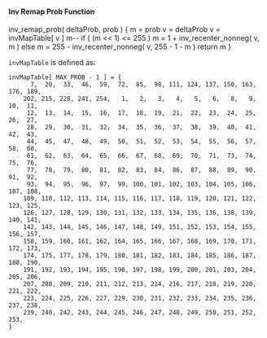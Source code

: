 #### Inv Remap Prob Function

<div class="syntax">
inv_remap_prob( deltaProb, prob ) {
    m = prob
    v = deltaProb
    v = invMapTable[ v ]
    m--
    if ( (m << 1) <= 255 )
        m = 1 + inv_recenter_nonneg( v, m )
    else
        m = 255 - inv_recenter_nonneg( v, 255 - 1 - m )
    return m
}

</div>

`invMapTable` is defined as:

~~~~~
invMapTable[ MAX_PROB - 1 ] = {
      7,  20,  33,  46,  59,  72,  85,  98, 111, 124, 137, 150, 163, 176, 189,
    202, 215, 228, 241, 254,   1,   2,   3,   4,   5,   6,   8,   9,  10,  11,
     12,  13,  14,  15,  16,  17,  18,  19,  21,  22,  23,  24,  25,  26,  27,
     28,  29,  30,  31,  32,  34,  35,  36,  37,  38,  39,  40,  41,  42,  43,
     44,  45,  47,  48,  49,  50,  51,  52,  53,  54,  55,  56,  57,  58,  60,
     61,  62,  63,  64,  65,  66,  67,  68,  69,  70,  71,  73,  74,  75,  76,
     77,  78,  79,  80,  81,  82,  83,  84,  86,  87,  88,  89,  90,  91,  92,
     93,  94,  95,  96,  97,  99, 100, 101, 102, 103, 104, 105, 106, 107, 108,
    109, 110, 112, 113, 114, 115, 116, 117, 118, 119, 120, 121, 122, 123, 125,
    126, 127, 128, 129, 130, 131, 132, 133, 134, 135, 136, 138, 139, 140, 141,
    142, 143, 144, 145, 146, 147, 148, 149, 151, 152, 153, 154, 155, 156, 157,
    158, 159, 160, 161, 162, 164, 165, 166, 167, 168, 169, 170, 171, 172, 173,
    174, 175, 177, 178, 179, 180, 181, 182, 183, 184, 185, 186, 187, 188, 190,
    191, 192, 193, 194, 195, 196, 197, 198, 199, 200, 201, 203, 204, 205, 206,
    207, 208, 209, 210, 211, 212, 213, 214, 216, 217, 218, 219, 220, 221, 222,
    223, 224, 225, 226, 227, 229, 230, 231, 232, 233, 234, 235, 236, 237, 238,
    239, 240, 242, 243, 244, 245, 246, 247, 248, 249, 250, 251, 252, 253,
}
~~~~~

